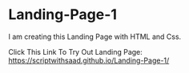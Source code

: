 # Landing-Page-1
I am creating this Landing Page with HTML and Css.

Click This Link To Try Out Landing Page:
https://scriptwithsaad.github.io/Landing-Page-1/
